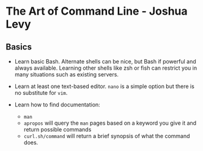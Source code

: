 # The Art of Command Line - Joshua Levy

## Basics

- Learn basic Bash. Alternate shells can be nice, but Bash if powerful and always available. Learning other shells like zsh or fish can restrict you in many situations such as existing servers.

- Learn at least one text-based editor. `nano` is a simple option but there is no substitute for `vim`.

- Learn how to find documentation:
  - `man`
  - `apropos` will query the `man` pages based on a keyword you give it and return possible commands
  - `curl.sh/command` will return a brief synopsis of what the command does.
